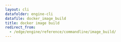 ```yaml
---
layout: cli
datafolder: engine-cli
datafile: docker_image_build
title: docker image build
redirect_from:
  - /edge/engine/reference/commandline/image_build/
---
```

<!--
This page is automatically generated from Docker's source code. If you want to
suggest a change to the text that appears here, open a ticket or pull request
in the source repository on GitHub:

https://github.com/docker/cli
-->


